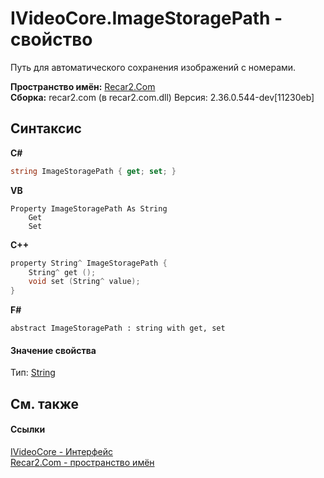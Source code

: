 # IVideoCore.ImageStoragePath - свойство
 

Путь для автоматического сохранения изображений с номерами.

**Пространство имён:**&nbsp;<a href="68726a4f-5108-9c67-8918-cc6a6e73f216">Recar2.Com</a><br />**Сборка:**&nbsp;recar2.com (в recar2.com.dll) Версия: 2.36.0.544-dev[11230eb]

## Синтаксис

**C#**<br />
``` C#
string ImageStoragePath { get; set; }
```

**VB**<br />
``` VB
Property ImageStoragePath As String
	Get
	Set
```

**C++**<br />
``` C++
property String^ ImageStoragePath {
	String^ get ();
	void set (String^ value);
}
```

**F#**<br />
``` F#
abstract ImageStoragePath : string with get, set

```


#### Значение свойства
Тип:&nbsp;<a href="http://msdn2.microsoft.com/ru-ru/library/s1wwdcbf" target="_blank">String</a>

## См. также


#### Ссылки
<a href="d95812bc-cb61-9b62-2a15-f86fcfc2ed7a">IVideoCore - Интерфейс</a><br /><a href="68726a4f-5108-9c67-8918-cc6a6e73f216">Recar2.Com - пространство имён</a><br />